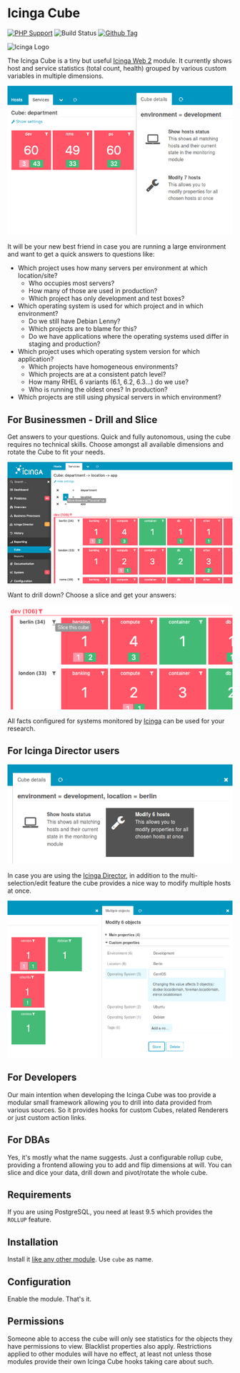 # Icinga Cube

[![PHP Support](https://img.shields.io/badge/php-%3E%3D%207.0-777BB4?logo=PHP)](https://php.net/)
![Build Status](https://github.com/icinga/icingaweb2-module-cube/workflows/PHP%20Tests/badge.svg?branch=master)
[![Github Tag](https://img.shields.io/github/tag/Icinga/icingaweb2-module-cube.svg)](https://github.com/Icinga/icingaweb2-module-cube)

![Icinga Logo](https://icinga.com/wp-content/uploads/2014/06/icinga_logo.png)

The Icinga Cube is a tiny but useful [Icinga Web 2](https://github.com/Icinga/icingaweb2)
module. It currently shows host and service statistics (total count, health) grouped by
various custom variables in multiple dimensions.

![Cube - Overview](doc/img/cube_simple.png)

It will be your new best friend in case you are running a large environment and
want to get a quick answers to questions like:

* Which project uses how many servers per environment at which location/site?
  * Who occupies most servers?
  * How many of those are used in production?
  * Which project has only development and test boxes? 
* Which operating system is used for which project and in which environment?
  * Do we still have Debian Lenny?
  * Which projects are to blame for this?
  * Do we have applications where the operating systems used differ in staging
    and production? 
* Which project uses which operating system version for which application?
  * Which projects have homogeneous environments?
  * Which projects are at a consistent patch level?
  * How many RHEL 6 variants (6.1, 6.2, 6.3...) do we use?
  * Who is running the oldest ones? In production?
* Which projects are still using physical servers in which environment?

For Businessmen - Drill and Slice
---------------------------------

Get answers to your questions. Quick and fully autonomous, using the cube
requires no technical skills. Choose amongst all available dimensions and rotate
the Cube to fit your needs.

![Cube - Configure Dimensions](doc/img/cube_move-up.png)

Want to drill down? Choose a slice and get your
 answers:

![Cube - Configure Dimensions](doc/img/cube_slice.png)

All facts configured for systems monitored by [Icinga](https://www.icinga.com/)
 can be used for your research.

For Icinga Director users
-------------------------

![Cube - Action Links](doc/img/cube_action-links.png)

In case you are using the [Icinga Director](https://github.com/Icinga/icingaweb2-module-director),
in addition to the multi-selection/edit feature the cube provides a nice way to
modify multiple hosts at once.

![Cube - Director multi-edit](doc/img/cube_director.png)

For Developers
--------------

Our main intention when developing the Icinga Cube was too provide a modular small
framework allowing you to drill into data provided from various sources. So it
provides hooks for custom Cubes, related Renderers or just custom action links.

For DBAs
--------

Yes, it's mostly what the name suggests. Just a configurable rollup cube,
providing a frontend allowing you to add and flip dimensions at will. You
can slice and dice your data, drill down and pivot/rotate the whole cube.

Requirements
------------

If you are using PostgreSQL, you need at least 9.5 which provides the `ROLLUP`
feature.

Installation
------------

Install it [like any other module](https://icinga.com/docs/icinga-web-2/latest/doc/08-Modules/#installation).
Use `cube` as name.

Configuration
-------------

Enable the module. That's it.

Permissions
-----------

Someone able to access the cube will only see statistics for the objects they have permissions to view. Blacklist properties also apply.
Restrictions applied to other modules will have no effect, at least not unless those modules provide their own Icinga Cube hooks taking care about such.
